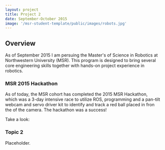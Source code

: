 ```yaml
---
layout: project
title: Project 2
date: September-October 2015
image: '/msr-student-template/public/images/robots.jpg'
---
```


## Overview
As of September 2015 I am persuing the Master's of Science in Robotics at Northwestern University (MSR). This program is designed to bring several core engineering skills together with hands-on project experience in robotics. 

### MSR 2015 Hackathon
As of today, the MSR cohort has completed the 2015 MSR Hackathon, which was a 3-day intensive race to utilize ROS, programming and a pan-tilt webcam and servo driver kit to identify and track a red ball placed in fron the of the camera.
The hackathon was a success!

Take a look: <insert link here>

### Topic 2
Placeholder.

